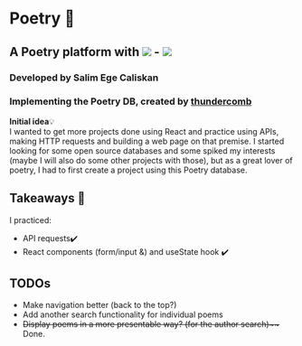 # Poetry 📝

## A Poetry platform with <img src="https://img.shields.io/badge/react-61DAFB?logo=react&logoColor=white&logoWidth=30"/> - <img src="https://img.shields.io/badge/-css3-1572B6?logo=css3&logoColor=white&logoWidth=30"/>

### Developed by Salim Ege Caliskan
### Implementing the Poetry DB, created by <a href="https://github.com/thundercomb/poetrydb"> thundercomb </a>

<strong>Initial idea</strong>💡 <br/>
I wanted to get more projects done using React and practice using APIs, making HTTP requests and building a web page on that premise. I started looking for some open source databases and some spiked my interests (maybe I will also do some other projects with those), but as a great lover of poetry, I had to first create a project using this Poetry database.

## Takeaways 📝
I practiced:
  <ul>
    <li>API requests✔️</li>
    <li>React components (form/input &) and useState hook ✔️</li>
  </ul>

## TODOs
  <ul>
    <li>Make navigation better (back to the top?)</li>
    <li>Add another search functionality for individual poems</li>
    <del><li>Display poems in a more presentable way? (for the author search)~~</li></del> Done.
  </ul>